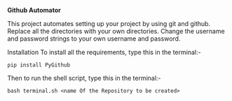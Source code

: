 **Github Automator**

This project automates setting up your project by using git and github.
Replace all the directories with your own directories.
Change the username and password strings to your own username and password.

Installation
To install all the requirements, type this in the terminal:-
```
pip install PyGithub
```

Then to run the shell script, type this in the terminal:-
```
bash terminal.sh <name Of the Repository to be created>
```
